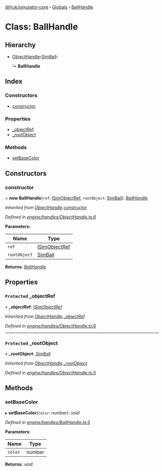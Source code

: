 [@fruk/simulator-core](../README.md) › [Globals](../globals.md) › [BallHandle](ballhandle.md)

# Class: BallHandle

## Hierarchy

* [ObjectHandle](objecthandle.md)‹[SimBall](simball.md)›

  ↳ **BallHandle**

## Index

### Constructors

* [constructor](ballhandle.md#constructor)

### Properties

* [_objectRef](ballhandle.md#protected-_objectref)
* [_rootObject](ballhandle.md#protected-_rootobject)

### Methods

* [setBaseColor](ballhandle.md#setbasecolor)

## Constructors

###  constructor

\+ **new BallHandle**(`ref`: [ISimObjectRef](../interfaces/isimobjectref.md), `rootObject`: [SimBall](simball.md)): *[BallHandle](ballhandle.md)*

*Inherited from [ObjectHandle](objecthandle.md).[constructor](objecthandle.md#constructor)*

*Defined in [engine/handles/ObjectHandle.ts:6](https://github.com/FRUK-Simulator/SimulatorCore/blob/cdc4cfb/src/engine/handles/ObjectHandle.ts#L6)*

**Parameters:**

Name | Type |
------ | ------ |
`ref` | [ISimObjectRef](../interfaces/isimobjectref.md) |
`rootObject` | [SimBall](simball.md) |

**Returns:** *[BallHandle](ballhandle.md)*

## Properties

### `Protected` _objectRef

• **_objectRef**: *[ISimObjectRef](../interfaces/isimobjectref.md)*

*Inherited from [ObjectHandle](objecthandle.md).[_objectRef](objecthandle.md#protected-_objectref)*

*Defined in [engine/handles/ObjectHandle.ts:6](https://github.com/FRUK-Simulator/SimulatorCore/blob/cdc4cfb/src/engine/handles/ObjectHandle.ts#L6)*

___

### `Protected` _rootObject

• **_rootObject**: *[SimBall](simball.md)*

*Inherited from [ObjectHandle](objecthandle.md).[_rootObject](objecthandle.md#protected-_rootobject)*

*Defined in [engine/handles/ObjectHandle.ts:5](https://github.com/FRUK-Simulator/SimulatorCore/blob/cdc4cfb/src/engine/handles/ObjectHandle.ts#L5)*

## Methods

###  setBaseColor

▸ **setBaseColor**(`color`: number): *void*

*Defined in [engine/handles/BallHandle.ts:5](https://github.com/FRUK-Simulator/SimulatorCore/blob/cdc4cfb/src/engine/handles/BallHandle.ts#L5)*

**Parameters:**

Name | Type |
------ | ------ |
`color` | number |

**Returns:** *void*
